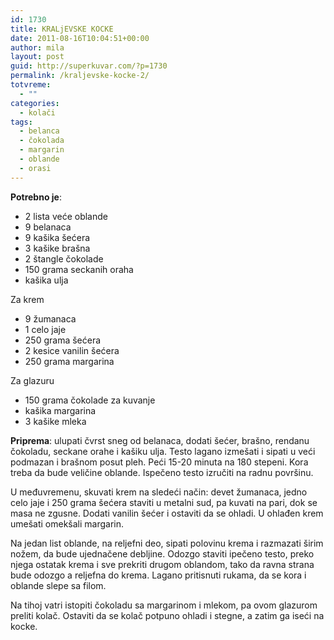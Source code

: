 ```yaml
---
id: 1730
title: KRALjEVSKE KOCKE
date: 2011-08-16T10:04:51+00:00
author: mila
layout: post
guid: http://superkuvar.com/?p=1730
permalink: /kraljevske-kocke-2/
totvreme:
  - ""
categories:
  - kolači
tags:
  - belanca
  - čokolada
  - margarin
  - oblande
  - orasi
---
```

**Potrebno je**:

  * 2 lista veće oblande
  * 9 belanaca
  * 9 kašika šećera
  * 3 kašike brašna
  * 2 štangle čokolade
  * 150 grama seckanih oraha
  * kašika ulja

Za krem

  * 9 žumanaca
  * 1 celo jaje
  * 250 grama šećera
  * 2 kesice vanilin šećera
  * 250 grama margarina

Za glazuru

  * 150 grama čokolade za kuvanje
  * kašika margarina
  * 3 kašike mleka

**Priprema**: ulupati čvrst sneg od belanaca, dodati šećer, brašno, rendanu čokoladu, seckane orahe i kašiku ulja. Testo lagano izmešati i sipati u veći podmazan i brašnom posut pleh. Peći 15-20 minuta na 180 stepeni. Kora treba da bude veličine oblande. Ispečeno testo izručiti na radnu površinu.

U međuvremenu, skuvati krem na sledeći način: devet žumanaca, jedno celo jaje i 250 grama šećera staviti u metalni sud, pa kuvati na pari, dok se masa ne zgusne. Dodati vanilin šećer i ostaviti da se ohladi. U ohlađen krem umešati omekšali margarin.

Na jedan list oblande, na reljefni deo, sipati polovinu krema i razmazati širim nožem, da bude ujednačene debljine. Odozgo staviti ipečeno testo, preko njega ostatak krema i sve prekriti drugom oblandom, tako da ravna strana bude odozgo a reljefna do krema. Lagano pritisnuti rukama, da se kora i oblande slepe sa filom.

Na tihoj vatri istopiti čokoladu sa margarinom i mlekom, pa ovom glazurom preliti kolač. Ostaviti da se kolač potpuno ohladi i stegne, a zatim ga iseći na kocke.